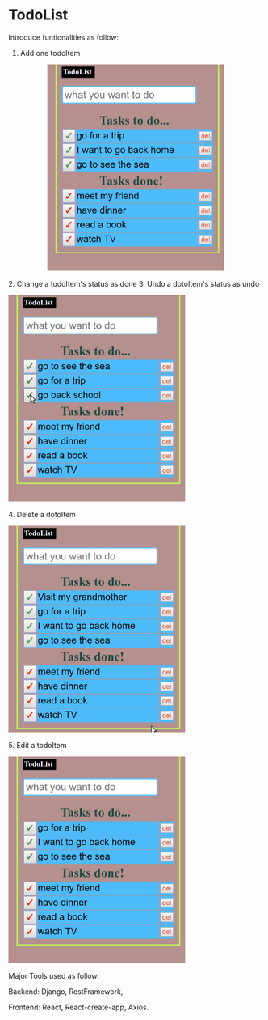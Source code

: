 # TodoList

Introduce funtionalities as follow:

1. Add one todoItem
<p align="center">
  <img src="Add.gif" width="350" title="hover text">
</p>
2. Change a todoItem's status as done
3. Undo a dotoItem's status as undo
 <p>
 <img src="DoneVunDo.gif" width="350" alt="accessibility text">
</p>
4. Delete a dotoItem
 <p>
 <img src="del.gif" width="350" alt="accessibility text">
</p>
5. Edit a todoItem
 <p>
 <img src="EditSave.gif" width="350" alt="accessibility text">
</p>
Major Tools used as follow:
  
  Backend:
    Django, RestFramework,
    
  Frontend:
    React, React-create-app, Axios.
